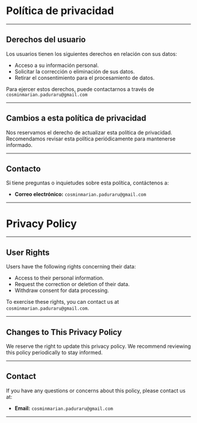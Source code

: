 # Política de privacidad

---

## Derechos del usuario

Los usuarios tienen los siguientes derechos en relación con sus datos:

- Acceso a su información personal.
- Solicitar la corrección o eliminación de sus datos.
- Retirar el consentimiento para el procesamiento de datos.

Para ejercer estos derechos, puede contactarnos a través de `cosminmarian.paduraru@gmail.com`

---

## Cambios a esta política de privacidad

Nos reservamos el derecho de actualizar esta política de privacidad. Recomendamos revisar esta política periódicamente para mantenerse informado.

---

## Contacto

Si tiene preguntas o inquietudes sobre esta política, contáctenos a:

- **Correo electrónico:** `cosminmarian.paduraru@gmail.com`

---

# Privacy Policy

---

## User Rights

Users have the following rights concerning their data:

- Access to their personal information.
- Request the correction or deletion of their data.
- Withdraw consent for data processing.

To exercise these rights, you can contact us at `cosminmarian.paduraru@gmail.com`.

---

## Changes to This Privacy Policy

We reserve the right to update this privacy policy. We recommend reviewing this policy periodically to stay informed.

---

## Contact

If you have any questions or concerns about this policy, please contact us at:

- **Email:** `cosminmarian.paduraru@gmail.com`

---
